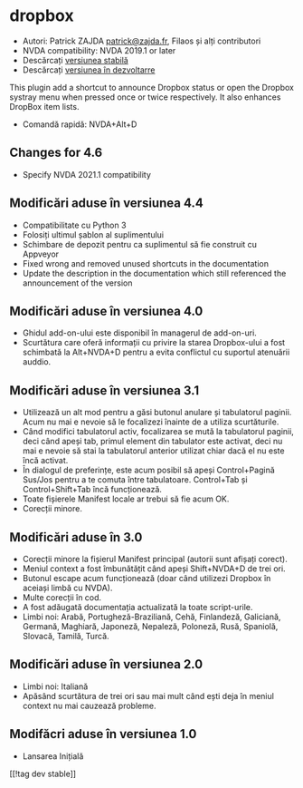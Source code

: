# dropbox #

* Autori: Patrick ZAJDA <patrick@zajda.fr>, Filaos și alți contributori
* NVDA compatibility: NVDA 2019.1 or later
* Descărcați [versiunea stabilă][1]
* Descărcați [versiunea în dezvoltarre][2]

This plugin add a shortcut to announce Dropbox status or open the Dropbox
systray menu when pressed once or twice respectively.  It also enhances
DropBox item lists.

* Comandă rapidă: NVDA+Alt+D


## Changes for 4.6 ##

* Specify NVDA 2021.1 compatibility

## Modificări aduse în versiunea 4.4 ##

* Compatibilitate cu Python 3
* Folosiți ultimul șablon al suplimentului
* Schimbare de depozit pentru ca suplimentul să fie construit cu Appveyor
* Fixed wrong and removed unused shortcuts in the documentation
* Update the description in the documentation which still referenced the
  announcement of the version

## Modificări aduse în versiunea 4.0 ##

* Ghidul add-on-ului este disponibil în managerul de add-on-uri.
* Scurtătura care oferă informații cu privire la starea Dropbox-ului a fost
  schimbată la Alt+NVDA+D pentru a evita conflictul cu suportul atenuării
  auddio.

## Modificări aduse în versiunea 3.1 ##

* Utilizează un alt mod pentru a găsi butonul anulare și tabulatorul
  paginii. Acum nu mai e nevoie să le focalizezi înainte de a utiliza
  scurtăturile.
* Când modifici tabulatorul activ, focalizarea se mută la tabulatorul
  paginii, deci când apeși tab, primul element din tabulator este activat,
  deci nu mai e nevoie să stai la tabulatorul anterior utilizat chiar dacă
  el nu este încă activat.
* În dialogul de preferințe, este acum posibil să apeși Control+Pagină
  Sus/Jos pentru a te comuta între tabulatoare. Control+Tab și
  Control+Shift+Tab încă funcționează.
* Toate fișierele Manifest locale ar trebui să fie acum OK.
* Corecții minore.

## Modificări aduse în 3.0 ##

* Corecții minore la fișierul Manifest principal (autorii sunt afișați
  corect).
* Meniul context a fost îmbunătățit când apeși Shift+NVDA+D de trei ori.
* Butonul escape acum funcționează (doar când utilizezi Dropbox în aceiași
  limbă cu NVDA).
* Multe corecții în cod.
* A fost adăugată documentația actualizată la toate script-urile.
* Limbi noi: Arabă, Portugheză-Braziliană, Cehă, Finlandeză, Galiciană,
  Germană, Maghiară, Japoneză, Nepaleză, Poloneză, Rusă, Spaniolă, Slovacă,
  Tamilă, Turcă.

## Modificări aduse în versiunea 2.0 ##

* Limbi noi: Italiană
* Apăsând scurtătura de trei ori sau mai mult când ești deja în meniul
  context nu mai cauzează probleme.

## Modifăcri aduse în versiunea 1.0 ##

* Lansarea Inițială

[[!tag dev stable]]

[1]: https://addons.nvda-project.org/files/get.php?file=dx

[2]: https://addons.nvda-project.org/files/get.php?file=dx-dev

